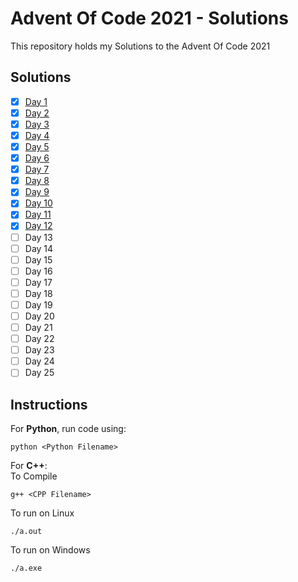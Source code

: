 # Advent Of Code 2021 - Solutions

This repository holds my Solutions to the Advent Of Code 2021

## Solutions

- [x] [Day 1](./Day_1)
- [x] [Day 2](./Day_2)
- [x] [Day 3](./Day_3)
- [x] [Day 4](./Day_4)
- [x] [Day 5](./Day_5)
- [x] [Day 6](./Day_6)
- [x] [Day 7](./Day_7)
- [x] [Day 8](./Day_8)
- [x] [Day 9](./Day_9)
- [x] [Day 10](./Day_10)
- [x] [Day 11](./Day_11)
- [x] [Day 12](./Day_12)
- [ ] Day 13
- [ ] Day 14
- [ ] Day 15
- [ ] Day 16
- [ ] Day 17
- [ ] Day 18
- [ ] Day 19
- [ ] Day 20
- [ ] Day 21
- [ ] Day 22
- [ ] Day 23
- [ ] Day 24
- [ ] Day 25

## Instructions

For **Python**, run code using:

```
python <Python Filename>
```

For **C++**: <br/>
To Compile

```
g++ <CPP Filename>
```

To run on Linux

```
./a.out
```

To run on Windows

```
./a.exe
```
